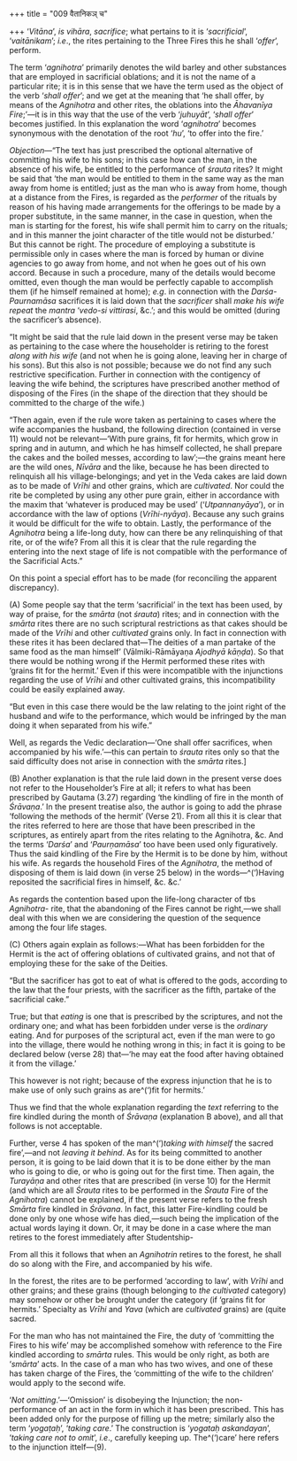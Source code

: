 +++
title = "009 वैतानिकञ् च"

+++
‘*Vitāna*’, *is vihāra*, *sacrifice*; what pertains to it is
‘*sacrificial*’, ‘*vaitānikam*’; *i.e*., the rites pertaining to the
Three Fires this he shall ‘*offer*’, perform.

The term ‘*agnihotra*’ primarily denotes the wild barley and other
substances that are employed in sacrificial oblations; and it is not the
name of a particular rite; it is in this sense that we have the term
used as the object of the verb ‘*shall offer*’; and we get at the
meaning that ‘he shall offer, by means of the *Agnihotra* and other
rites, the oblations into the *Āhavanīya Fire*;’—it is in this way that
the use of the verb ‘*juhuyāt*’, ‘*shall offer*’ becomes justified. In
this explanation the word ‘*agnihotra*’ becomes synonymous with the
denotation of the root ‘*hu*’, ‘to offer into the fire.’

*Objection*—“The text has just prescribed the optional alternative of
committing his wife to his sons; in this case how can the man, in the
absence of his wife, be entitled to the performance of *śrauta* rites?
It might be said that ‘the man would be entitled to them in the same way
as the man away from home is entitled; just as the man who is away from
home, though at a distance from the Fires, is regarded as the
*performer* of the rituals by reason of his having made arrangements for
the offerings to be made by a proper substitute, in the same manner, in
the case in question, when the man is starting for the forest, his wife
shall permit him to carry on the rituals; and in this manner the joint
character of the title would not be disturbed.’ But this cannot be
right. The procedure of employing a substitute is permissible only in
cases where the man is forced by human or divine agencies to go away
from home, and not when he goes out of his own accord. Because in such a
procedure, many of the details would become omitted, even though the man
would be perfectly capable to accomplish them (if he himself remained at
home); *e.g*. in connection with the *Darśa-Paurnamāsa* sacrifices it is
laid down that the *sacrificer* shall *make his wife repeat* the
*mantra* ‘*vedo-si vittirasi*, &c.’; and this would be omitted (during
the sacrificer’s absence).

“It might be said that the rule laid down in the present verse may be
taken as pertaining to the case where the householder is retiring to the
forest *along with his wife* (and not when he is going alone, leaving
her in charge of his sons). But this also is not possible; because we do
not find any such restrictive specification. Further in connection with
the contigency of leaving the wife behind, the scriptures have
prescribed another method of disposing of the Fires (in the shape of the
direction that they should be committed to the charge of the wife.)

“Then again, even if the rule wore taken as pertaining to cases where
the wife accompanies the husband, the following direction (contained in
verse 11) would not be relevant—‘With pure grains, fit for hermits,
which grow in spring and in autumn, and which he has himself collected,
he shall prepare the cakes and the boiled messes, according to law’;—the
grains meant here are the wild ones, *Nīvāra* and the like, because he
has been directed to relinquish all his village-belongings; and yet in
the Veda cakes are laid down as to be made of *Vrīhi* and other grains,
which are *cultivated*. Nor could the rite be completed by using any
other pure grain, either in accordance with the maxim that ‘whatever is
produced may be used’ (‘*Utpannanyāya*’), or in accordance with the law
of options (*Vrīhi-nyāya*). Because any such grains it would be
difficult for the wife to obtain. Lastly, the performance of the
*Agnihotra* being a life-long duty, how can there be any relinquishing
of that rite, or of the wife? From all this it is clear that the rule
regarding the entering into the next stage of life is not compatible
with the performance of the Sacrificial Acts.”

On this point a special effort has to be made (for reconciling the
apparent discrepancy).

\(A\) Some people say that the term ‘sacrificial’ in the text has been
used, by way of praise, for the *smārta* (not *śrauta*) rites; and in
connection with the *smārta* rites there are no such scriptural
restrictions as that cakes should be made of the *Vrīhi* and other
*cultivated* grains only. In fact in connection with these rites it has
been declared that—The deities of a man partake of the same food as the
man himself’ (Vālmiki-Rāmāyaṇa *Ajodhyā kāṇḍa*). So that there would be
nothing wrong if the Hermit performed these rites with ‘grains fit for
the hermit.’ Even if this were incompatible with the injunctions
regarding the use of *Vrīhi* and other cultivated grains, this
incompatibility could be easily explained away.

“But even in this case there would be the law relating to the joint
right of the husband and wife to the performance, which would be
infringed by the man doing it when separated from his wife.”

Well, as regards the Vedic declaration—‘One shall offer sacrifices, when
accompanied by his wife.’—this can pertain to *śrauta* rites only so
that the said difficulty does not arise in connection with the *smārta*
rites.\]

\(B\) Another explanation is that the rule laid down in the present
verse does not refer to the Householder’s Fire at all; it refers to what
has been prescribed by Gautama (3.27) regarding ‘the kindling of fire in
the month of *Śrāvaṇa*.’ In the present treatise also, the author is
going to add the phrase ‘following the methods of the hermit’ (Verse
21). From all this it is clear that the rites referred to here are those
that have been prescribed in the scriptures, as entirely apart from the
rites relating to the Agnihotra, &c. And the terms ‘*Darśa*’ and
‘*Paurṇamāsa*’ too have been used only figuratively. Thus the said
kindling of the Fire by the Hermit is to be done by him, without his
wife. As regards the household Fires of the *Agnihotra*, the method of
disposing of them is laid down (in verse 25 below) in the
words—^(‘)Having reposited the sacrificial fires in himself, &c. &c.’

As regards the contention based upon the life-long character of tbs
*Agnihotra-* rite, that the abandoning of the Fires cannot be right,—we
shall deal with this when we are considering the question of the
sequence among the four life stages.

\(C\) Others again explain as follows:—What has been forbidden for the
Hermit is the act of offering oblations of cultivated grains, and not
that of employing these for the sake of the Deities.

“But the sacrificer has got to eat of what is offered to the gods,
according to the law that the four priests, with the sacrificer as the
fifth, partake of the sacrificial cake.”

True; but that *eating* is one that is prescribed by the scriptures, and
not the ordinary one; and what has been forbidden under verse is the
*ordinary* eating. And for purposes of the scriptural act, even if the
man were to go into the village, there would he nothing wrong in this;
in fact it is going to be declared below (verse 28) that—‘he may eat the
food after having obtained it from the village.’

This however is not right; because of the express injunction that he is
to make use of only such grains as are^(‘)fit for hermits.’

Thus we find that the whole explanation regarding the *text* referring
to the fire kindled during the month of *Śrāvaṇa* (explanation B above),
and all that follows is not acceptable.

Further, verse 4 has spoken of the man^(‘)*taking with himself* the
sacred fire’,—and not *leaving it behind*. As for its being committed to
another person, it is going to be laid down that it is to be done either
by the man who is going to die, or who is going out for the first time.
Then again, the *Turayāṇa* and other rites that are prescribed (in verse
10) for the Hermit (and which are all *Śrauta* rites to be performed in
the *Śrauta* Fire of the *Agnihotra*) cannot be explained, if the
present verse refers to the fresh *Smārta* fire kindled in *Śrāvana*. In
fact, this latter Fire-kindling could be done only by one whose wife has
died,—such being the implication of the actual words laying it down. Or,
it may be done in a case where the man retires to the forest immediately
after Studentship-

From all this it follows that when an *Agnihotrin* retires to the
forest, he shall do so along with the Fire, and accompanied by his wife.

In the forest, the rites are to be performed ‘according to law’, with
*Vrīhi* and other grains; and these grains (though belonging to *the
cultivated* category) may somehow or other be brought under the category
(if ‘grains fit for hermits.’ Specialty as *Vrīhi* and *Yava* (which are
*cultivated* grains) are (quite sacred.

For the man who has not maintained the Fire, the duty of ‘committing the
Fires to his wife’ may be accomplished somehow with reference to the
Fire kindled according to *smārta* rules. This would be only right, as
both are ‘*smārta*’ acts. In the case of a man who has two wives, and
one of these has taken charge of the Fires, the ‘committing of the wife
to the children’ would apply to the second wife.

‘*Not omitting*.’—‘Omission’ is disobeying the Injunction; the
non-performance of an act in the form in which it has been prescribed.
This has been added only for the purpose of filling up the metre;
similarly also the term ‘*yogaṭaḥ*’, ‘*taking care*.’ The construction
is ‘*yogataḥ askandayan*’, ‘*taking care not to omit*’, *i.e*.,
carefully keeping up. The^(‘)care’ here refers to the injunction
ittelf—(9).


